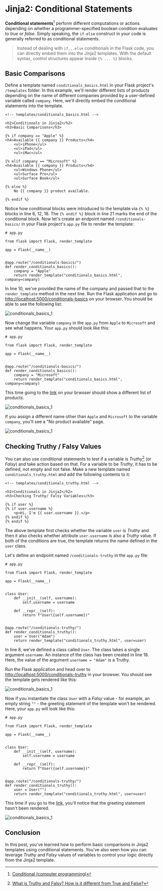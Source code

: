 # Jinja2: Conditional Statements

**Conditional statements**[^conditional-statements] perform different computations or actions depending on whether a programmer-specified boolean condition evaluates to *true* or *false*. Simply speaking, the `if-else` construct in your code is generally referred to as conditional statements.

> Instead of dealing with `if...else` conditionals in the Flask code, you can directly embed them into the Jinja2 templates. With the default syntax, control structures appear inside `{% ... %}` blocks.

## Basic Comparisons

Define a template named `conditionals_basics.html` in your Flask project's `/templates` folder. In this example, we'll render different lists of products depending on the name of different companies provided by a user-defined variable called `company`. Here, we'll directly embed the conditional statements into the template.

```html{6,12,19,22}
<!-- templates/conditionals_basics.html -->

<h2>Conditionals in Jinja2</h2>
<h3>Basic Comparisons</h3>

{% if company == "Apple" %}
<h4>Available {{ company }} Products</h4>
    <ul>iPhone</ul>
    <ul>iPad</ul>
    <ul>iMac</ul>

{% elif company == "Microsoft" %}
<h4>Available {{ company }} Products</h4>
    <ul>Windows Phone</ul>
    <ul>Surface Pro</ul>
    <ul>Surface Book</ul>

{% else %}
    No {{ company }} product available.

{% endif %}
```

Notice how conditional blocks were introduced to the template via `{% %}` blocks in line 6, 12, 18. The `{% endif %}` block in line 21 marks the end of the conditional block. Now let's create an endpoint named `/conditionals-basics/` in your Flask project's `app.py` file to render the template:

```python{10,11}
# app.py

from flask import Flask, render_template

app = Flask(__name__)


@app.route("/conditionals-basics/")
def render_conditionals_basics():
    company = "Apple"
    return render_template("conditionals_basics.html", company=company)
```

In line 10, we've provided the name of the company and passed that to the `render_template` method in the next line. Run the Flask application and go to [http://localhost:5000/conditionals-basics](http://localhost:5000/conditionals-basics) on your browser. You should be able to see the following list:

![conditionals_basics_1](./assets/conditionals_basics_1.png)

Now change the variable `company` in the `app.py` from `Apple` to `Microsoft` and see what happens. Your `app.py` should look like this:

```python{10}
# app.py

from flask import Flask, render_template

app = Flask(__name__)


@app.route("/conditionals-basics/")
def render_conditionals_basics():
    company = "Microsoft"
    return render_template("conditionals_basics.html", company=company)
```

This time going to the [link](http://localhost:5000/conditionals-basics) on your brwoser should show a different list of products.

![conditionals_basics_1](./assets/conditionals_basics_2.png)

If you assign a different name other than `Apple` and `Microsoft` to the variable `company`, you'll see a "No product available" page.

![conditionals_basics_1](./assets/conditionals_basics_3.png)

## Checking Truthy / Falsy Values

You can also use conditional statements to test if a variable is *Truthy*[^truthy-falsy] (or *Falsy*) and take action based on that. For a variable to be *Truthy*, it has to be defined, not empty and not false. Make a new template named `conditionals_truthy.html` and add the following contents to it:

```html{6,7}
<!-- templates/conditionals_truthy.html -->

<h2>Conditionals in Jinja2</h2>
<h3>Checking Truthy/ Falsy Variables</h3>

{% if user %}
{% if user.username %}
    <p>Hi, I'm {{ user.username }}.</p>
{% endif %}
{% endif %}
```

The above template first checks whether the variable `user` is *Truthy* and then it also checks whether attribute `user.username` is also a *Truthy* value. If both of the conditions are true, the template returns the name defined in the `user` class.

Let's define an endpoint named `/conditionals-truthy` in the `app.py` file:

```python{8,19}
# app.py

from flask import Flask, render_template

app = Flask(__name__)


class User:
    def __init__(self, username):
        self.username = username

    def __repr__(self):
        return f"User({self.username})"


@app.route("/conditionals-truthy/")
def render_conditionals_truthy():
    user = User("Adam")
    return render_template("conditionals_truthy.html", user=user)
```

In line 8, we've defined a class called `User`. The class takes a single argument `username`. An instance of the class has been created in line 18. Here, the value of the argument `username = "Adam"` is a Truthy.

Run the Flask application and head over to [http://localhost:5000/conditionals-truthy](http://localhost:5000/conditionals-truthy) in your browser. You should see the template gets rendered like this:


![conditionals_basics_1](./assets/conditionals_truthy.png)

Now if you instantiate the class `User` with a *Falsy* value - for example, an empty string `""` - the greeting statement of the template won't be rendered. Here, your `app.py` will look like this:

```python{8,19}
# app.py

from flask import Flask, render_template

app = Flask(__name__)


class User:
    def __init__(self, username):
        self.username = username

    def __repr__(self):
        return f"User({self.username})"


@app.route("/conditionals-truthy/")
def render_conditionals_truthy():
    user = User("")
    return render_template("conditionals_truthy.html", user=user)
```

This time if you go to the [link](http://localhost:5000/conditionals-truthy), you'll notice that the greeting statement hasn't been rendered.


![conditionals_basics_1](./assets/conditionals_falsy.png)

## Conclusion

In this post, you've learned how to perform basic comparisons in Jinja2 templates using conditional statements. You've also seen how you can leverage *Truthy* and *Falsy* values of variables to control your logic directly from the Jinja2 template.

[^conditional-statements]: [Conditional (computer programming)](https://en.wikipedia.org/wiki/Conditional_(computer_programming)#:~:text=In%20computer%20science%2C%20conditional%20statements,evaluates%20to%20true%20or%20false.)

[^truthy-falsy]: [What is Truthy and Falsy? How is it different from True and False?](https://stackoverflow.com/questions/39983695/what-is-truthy-and-falsy-how-is-it-different-from-true-and-false)
